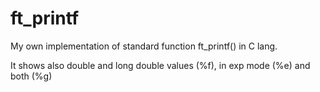 # ft_printf
My own implementation of standard function ft_printf() in C lang.  

It shows also double and long double values (%f), in exp mode (%e) and both (%g)

